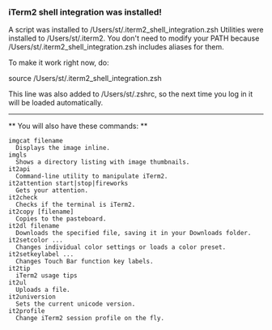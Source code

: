 

### iTerm2 shell integration was installed!

A script was installed to /Users/st/.iterm2_shell_integration.zsh
Utilities were installed to /Users/st/.iterm2. You don't need to modify your PATH because /Users/st/.iterm2_shell_integration.zsh includes aliases for them.

To make it work right now, do:

  source /Users/st/.iterm2_shell_integration.zsh

This line was also added to /Users/st/.zshrc, so the next time you log in it will be loaded automatically.

--------------------------------------------------------------------------------

** You will also have these commands: **

```
imgcat filename
  Displays the image inline.
imgls
  Shows a directory listing with image thumbnails.
it2api
  Command-line utility to manipulate iTerm2.
it2attention start|stop|fireworks
  Gets your attention.
it2check
  Checks if the terminal is iTerm2.
it2copy [filename]
  Copies to the pasteboard.
it2dl filename
  Downloads the specified file, saving it in your Downloads folder.
it2setcolor ...
  Changes individual color settings or loads a color preset.
it2setkeylabel ...
  Changes Touch Bar function key labels.
it2tip
  iTerm2 usage tips
it2ul
  Uploads a file.
it2universion
  Sets the current unicode version.
it2profile
  Change iTerm2 session profile on the fly.
```
  
